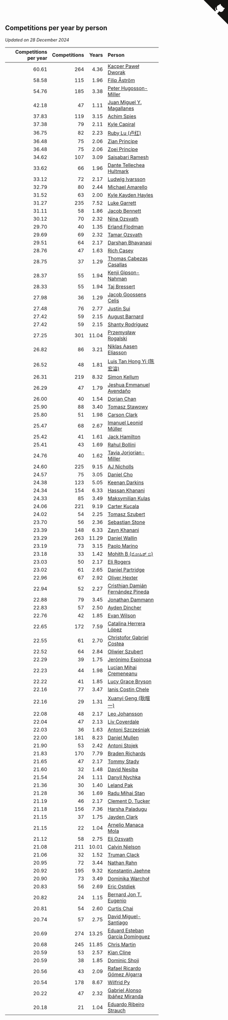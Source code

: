 ## Competitions per year by person

*Updated on 28 December 2024*

| Competitions per year | Competitions | Years | Person |
| ---: | ---: | ---: | :--- |
| 60.61 | 264 | 4.36 | [Kacper Paweł Dworak](https://www.worldcubeassociation.org/persons/2020DWOR01) |
| 58.58 | 115 | 1.96 | [Filip Åström](https://www.worldcubeassociation.org/persons/2023ASTR01) |
| 54.76 | 185 | 3.38 | [Peter Hugosson-Miller](https://www.worldcubeassociation.org/persons/2021HUGO01) |
| 42.18 | 47 | 1.11 | [Juan Miguel Y. Magallanes](https://www.worldcubeassociation.org/persons/2023MAGA09) |
| 37.83 | 119 | 3.15 | [Achim Spies](https://www.worldcubeassociation.org/persons/2021SPIE01) |
| 37.38 | 79 | 2.11 | [Kyle Capiral](https://www.worldcubeassociation.org/persons/2022CAPI02) |
| 36.75 | 82 | 2.23 | [Ruby Lu (卢红)](https://www.worldcubeassociation.org/persons/2022LURU01) |
| 36.48 | 75 | 2.06 | [Zian Principe](https://www.worldcubeassociation.org/persons/2022PRIN08) |
| 36.48 | 75 | 2.06 | [Zoei Principe](https://www.worldcubeassociation.org/persons/2022PRIN09) |
| 34.62 | 107 | 3.09 | [Saisabari Ramesh](https://www.worldcubeassociation.org/persons/2021RAME01) |
| 33.62 | 66 | 1.96 | [Dante Tellechea Hultmark](https://www.worldcubeassociation.org/persons/2023HULT01) |
| 33.12 | 72 | 2.17 | [Ludwig Ivarsson](https://www.worldcubeassociation.org/persons/2022IVAR01) |
| 32.79 | 80 | 2.44 | [Michael Amarello](https://www.worldcubeassociation.org/persons/2022AMAR09) |
| 31.52 | 63 | 2.00 | [Kyle Kayden Hayles](https://www.worldcubeassociation.org/persons/2022HAYL02) |
| 31.27 | 235 | 7.52 | [Luke Garrett](https://www.worldcubeassociation.org/persons/2017GARR05) |
| 31.11 | 58 | 1.86 | [Jacob Bennett](https://www.worldcubeassociation.org/persons/2023BENN04) |
| 30.12 | 70 | 2.32 | [Nina Ozsvath](https://www.worldcubeassociation.org/persons/2022OZSV03) |
| 29.70 | 40 | 1.35 | [Erland Flodman](https://www.worldcubeassociation.org/persons/2023FLOD01) |
| 29.69 | 69 | 2.32 | [Tamar Ozsvath](https://www.worldcubeassociation.org/persons/2022OZSV04) |
| 29.51 | 64 | 2.17 | [Darshan Bhavanasi](https://www.worldcubeassociation.org/persons/2022BHAV01) |
| 28.76 | 47 | 1.63 | [Rich Casey](https://www.worldcubeassociation.org/persons/2023CASE06) |
| 28.75 | 37 | 1.29 | [Thomas Cabezas Casallas](https://www.worldcubeassociation.org/persons/2023CASA08) |
| 28.37 | 55 | 1.94 | [Kenji Gipson-Nahman](https://www.worldcubeassociation.org/persons/2023GIPS01) |
| 28.33 | 55 | 1.94 | [Taj Bressert](https://www.worldcubeassociation.org/persons/2023BRES01) |
| 27.98 | 36 | 1.29 | [Jacob Goossens Celis](https://www.worldcubeassociation.org/persons/2023CELI06) |
| 27.48 | 76 | 2.77 | [Justin Sui](https://www.worldcubeassociation.org/persons/2022SUIJ01) |
| 27.42 | 59 | 2.15 | [August Barnard](https://www.worldcubeassociation.org/persons/2022BARN21) |
| 27.42 | 59 | 2.15 | [Shanty Rodríguez](https://www.worldcubeassociation.org/persons/2022CUBI01) |
| 27.25 | 301 | 11.04 | [Przemysław Rogalski](https://www.worldcubeassociation.org/persons/2013ROGA02) |
| 26.82 | 86 | 3.21 | [Niklas Aasen Eliasson](https://www.worldcubeassociation.org/persons/2021ELIA01) |
| 26.52 | 48 | 1.81 | [Luis Tan Hong Yi (陈宏溢)](https://www.worldcubeassociation.org/persons/2023YILU01) |
| 26.31 | 219 | 8.32 | [Simon Kellum](https://www.worldcubeassociation.org/persons/2016KELL12) |
| 26.29 | 47 | 1.79 | [Jeshua Emmanuel Avendaño](https://www.worldcubeassociation.org/persons/2023AVEN01) |
| 26.00 | 40 | 1.54 | [Dorian Chan](https://www.worldcubeassociation.org/persons/2023DORI01) |
| 25.90 | 88 | 3.40 | [Tomasz Stawowy](https://www.worldcubeassociation.org/persons/2021STAW01) |
| 25.80 | 51 | 1.98 | [Carson Clark](https://www.worldcubeassociation.org/persons/2023CLAR02) |
| 25.47 | 68 | 2.67 | [Imanuel Leonid Müller](https://www.worldcubeassociation.org/persons/2022MULL02) |
| 25.42 | 41 | 1.61 | [Jack Hamilton](https://www.worldcubeassociation.org/persons/2023HAMI08) |
| 25.41 | 43 | 1.69 | [Rahul Bollini](https://www.worldcubeassociation.org/persons/2023BOLL01) |
| 24.76 | 40 | 1.62 | [Tavia Jorjorian-Miller](https://www.worldcubeassociation.org/persons/2023JORJ01) |
| 24.60 | 225 | 9.15 | [AJ Nicholls](https://www.worldcubeassociation.org/persons/2015NICH04) |
| 24.57 | 75 | 3.05 | [Daniel Cho](https://www.worldcubeassociation.org/persons/2021CHOD01) |
| 24.38 | 123 | 5.05 | [Keenan Darkins](https://www.worldcubeassociation.org/persons/2019DARK02) |
| 24.34 | 154 | 6.33 | [Hassan Khanani](https://www.worldcubeassociation.org/persons/2018KHAN26) |
| 24.33 | 85 | 3.49 | [Maksymilian Kulas](https://www.worldcubeassociation.org/persons/2021KULA02) |
| 24.06 | 221 | 9.19 | [Carter Kucala](https://www.worldcubeassociation.org/persons/2015KUCA01) |
| 24.02 | 54 | 2.25 | [Tomasz Szubert](https://www.worldcubeassociation.org/persons/2022SZUB02) |
| 23.70 | 56 | 2.36 | [Sebastian Stone](https://www.worldcubeassociation.org/persons/2022STON09) |
| 23.39 | 148 | 6.33 | [Zayn Khanani](https://www.worldcubeassociation.org/persons/2018KHAN28) |
| 23.29 | 263 | 11.29 | [Daniel Wallin](https://www.worldcubeassociation.org/persons/2013WALL03) |
| 23.19 | 73 | 3.15 | [Paolo Marino](https://www.worldcubeassociation.org/persons/2021MARI04) |
| 23.18 | 33 | 1.42 | [Mohith B (ಮೋಹಿತ್ ಬಿ)](https://www.worldcubeassociation.org/persons/2023BMOH01) |
| 23.03 | 50 | 2.17 | [Eli Rogers](https://www.worldcubeassociation.org/persons/2022ROGE05) |
| 23.02 | 61 | 2.65 | [Daniel Partridge](https://www.worldcubeassociation.org/persons/2022PART02) |
| 22.96 | 67 | 2.92 | [Oliver Hexter](https://www.worldcubeassociation.org/persons/2022HEXT01) |
| 22.94 | 52 | 2.27 | [Cristhian Damián Fernández Pineda](https://www.worldcubeassociation.org/persons/2022PINE05) |
| 22.88 | 79 | 3.45 | [Jonathan Dammann](https://www.worldcubeassociation.org/persons/2021DAMM01) |
| 22.83 | 57 | 2.50 | [Ayden Dincher](https://www.worldcubeassociation.org/persons/2022DINC01) |
| 22.76 | 42 | 1.85 | [Evan Wilson](https://www.worldcubeassociation.org/persons/2023WILS11) |
| 22.65 | 172 | 7.59 | [Catalina Herrera López](https://www.worldcubeassociation.org/persons/2017LOPE31) |
| 22.55 | 61 | 2.70 | [Christofor Gabriel Costea](https://www.worldcubeassociation.org/persons/2022COST03) |
| 22.52 | 64 | 2.84 | [Oliwier Szubert](https://www.worldcubeassociation.org/persons/2022SZUB01) |
| 22.29 | 39 | 1.75 | [Jerónimo Espinosa](https://www.worldcubeassociation.org/persons/2023ESPI07) |
| 22.23 | 44 | 1.98 | [Lucian Mihai Cremeneanu](https://www.worldcubeassociation.org/persons/2023CREM01) |
| 22.22 | 41 | 1.85 | [Lucy Grace Bryson](https://www.worldcubeassociation.org/persons/2023BRYS01) |
| 22.16 | 77 | 3.47 | [Ianis Costin Chele](https://www.worldcubeassociation.org/persons/2021CHEL01) |
| 22.16 | 29 | 1.31 | [Xuanyi Geng (耿暄一)](https://www.worldcubeassociation.org/persons/2023GENG02) |
| 22.08 | 48 | 2.17 | [Leo Johansson](https://www.worldcubeassociation.org/persons/2022JOHA08) |
| 22.04 | 47 | 2.13 | [Liv Coverdale](https://www.worldcubeassociation.org/persons/2022COVE02) |
| 22.03 | 36 | 1.63 | [Antoni Szcześniak](https://www.worldcubeassociation.org/persons/2023SZCZ04) |
| 22.00 | 181 | 8.23 | [Daniel Mullen](https://www.worldcubeassociation.org/persons/2016MULL04) |
| 21.90 | 53 | 2.42 | [Antoni Stojek](https://www.worldcubeassociation.org/persons/2022STOJ03) |
| 21.83 | 170 | 7.79 | [Braden Richards](https://www.worldcubeassociation.org/persons/2017RICH02) |
| 21.65 | 47 | 2.17 | [Tommy Stady](https://www.worldcubeassociation.org/persons/2022STAD01) |
| 21.60 | 32 | 1.48 | [David Nesiba](https://www.worldcubeassociation.org/persons/2023NESI01) |
| 21.54 | 24 | 1.11 | [Danyil Nychka](https://www.worldcubeassociation.org/persons/2023NYCH01) |
| 21.36 | 30 | 1.40 | [Leland Pak](https://www.worldcubeassociation.org/persons/2023PAKL02) |
| 21.28 | 36 | 1.69 | [Radu Mihai Stan](https://www.worldcubeassociation.org/persons/2023STAN09) |
| 21.19 | 46 | 2.17 | [Clement D. Tucker](https://www.worldcubeassociation.org/persons/2022TUCK09) |
| 21.18 | 156 | 7.36 | [Harsha Paladugu](https://www.worldcubeassociation.org/persons/2017PALA08) |
| 21.15 | 37 | 1.75 | [Jayden Clark](https://www.worldcubeassociation.org/persons/2023CLAR13) |
| 21.15 | 22 | 1.04 | [Arnelio Manaca Mola](https://www.worldcubeassociation.org/persons/2023MOLA06) |
| 21.12 | 58 | 2.75 | [Eli Ozsvath](https://www.worldcubeassociation.org/persons/2022OZSV01) |
| 21.08 | 211 | 10.01 | [Calvin Nielson](https://www.worldcubeassociation.org/persons/2014NIEL03) |
| 21.06 | 32 | 1.52 | [Truman Clack](https://www.worldcubeassociation.org/persons/2023CLAC02) |
| 20.95 | 72 | 3.44 | [Nathan Rahn](https://www.worldcubeassociation.org/persons/2021RAHN01) |
| 20.92 | 195 | 9.32 | [Konstantin Jaehne](https://www.worldcubeassociation.org/persons/2015JAEH01) |
| 20.90 | 73 | 3.49 | [Dominika Warchoł](https://www.worldcubeassociation.org/persons/2021WARC01) |
| 20.83 | 56 | 2.69 | [Eric Ostdiek](https://www.worldcubeassociation.org/persons/2022OSTD01) |
| 20.82 | 24 | 1.15 | [Bernard Jon T. Eugenio](https://www.worldcubeassociation.org/persons/2023EUGE02) |
| 20.81 | 54 | 2.60 | [Curtis Chai](https://www.worldcubeassociation.org/persons/2022CHAI02) |
| 20.74 | 57 | 2.75 | [David Miguel-Santiago](https://www.worldcubeassociation.org/persons/2022MIGU02) |
| 20.69 | 274 | 13.25 | [Eduard Esteban García Domínguez](https://www.worldcubeassociation.org/persons/2011EDUA01) |
| 20.68 | 245 | 11.85 | [Chris Martin](https://www.worldcubeassociation.org/persons/2013MART03) |
| 20.59 | 53 | 2.57 | [Kian Cline](https://www.worldcubeassociation.org/persons/2022CLIN01) |
| 20.59 | 38 | 1.85 | [Dominic Shoji](https://www.worldcubeassociation.org/persons/2023SHOJ01) |
| 20.56 | 43 | 2.09 | [Rafael Ricardo Gómez Algarra](https://www.worldcubeassociation.org/persons/2022ALGA01) |
| 20.54 | 178 | 8.67 | [Wilfrid Py](https://www.worldcubeassociation.org/persons/2016PYWI01) |
| 20.22 | 47 | 2.32 | [Gabriel Alonso Ibáñez Miranda](https://www.worldcubeassociation.org/persons/2022MIRA06) |
| 20.18 | 21 | 1.04 | [Eduardo Ribeiro Strauch](https://www.worldcubeassociation.org/persons/2023STRA33) |


<a href="https://github.com/jonatanklosko/wca_statistics" class="github-corner" aria-label="View source on Github"><svg width="80" height="80" viewBox="0 0 250 250" style="fill:#151513; color:#fff; position: absolute; top: 0; border: 0; right: 0;" aria-hidden="true"><path d="M0,0 L115,115 L130,115 L142,142 L250,250 L250,0 Z"></path><path d="M128.3,109.0 C113.8,99.7 119.0,89.6 119.0,89.6 C122.0,82.7 120.5,78.6 120.5,78.6 C119.2,72.0 123.4,76.3 123.4,76.3 C127.3,80.9 125.5,87.3 125.5,87.3 C122.9,97.6 130.6,101.9 134.4,103.2" fill="currentColor" style="transform-origin: 130px 106px;" class="octo-arm"></path><path d="M115.0,115.0 C114.9,115.1 118.7,116.5 119.8,115.4 L133.7,101.6 C136.9,99.2 139.9,98.4 142.2,98.6 C133.8,88.0 127.5,74.4 143.8,58.0 C148.5,53.4 154.0,51.2 159.7,51.0 C160.3,49.4 163.2,43.6 171.4,40.1 C171.4,40.1 176.1,42.5 178.8,56.2 C183.1,58.6 187.2,61.8 190.9,65.4 C194.5,69.0 197.7,73.2 200.1,77.6 C213.8,80.2 216.3,84.9 216.3,84.9 C212.7,93.1 206.9,96.0 205.4,96.6 C205.1,102.4 203.0,107.8 198.3,112.5 C181.9,128.9 168.3,122.5 157.7,114.1 C157.9,116.9 156.7,120.9 152.7,124.9 L141.0,136.5 C139.8,137.7 141.6,141.9 141.8,141.8 Z" fill="currentColor" class="octo-body"></path></svg></a><style>.github-corner:hover .octo-arm{animation:octocat-wave 560ms ease-in-out}@keyframes octocat-wave{0%,100%{transform:rotate(0)}20%,60%{transform:rotate(-25deg)}40%,80%{transform:rotate(10deg)}}@media (max-width:500px){.github-corner:hover .octo-arm{animation:none}.github-corner .octo-arm{animation:octocat-wave 560ms ease-in-out}}</style>
